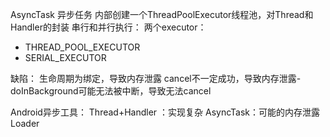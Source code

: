 AsyncTask 异步任务
内部创建一个ThreadPoolExecutor线程池，对Thread和Handler的封装
串行和并行执行：
两个executor：
- THREAD_POOL_EXECUTOR
- SERIAL_EXECUTOR

缺陷：
生命周期为绑定，导致内存泄露
cancel不一定成功，导致内存泄露- doInBackground可能无法被中断，导致无法cancel


Android异步工具：
Thread+Handler ：实现复杂
AsyncTask：可能的内存泄露
Loader
